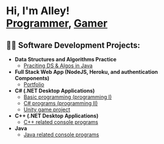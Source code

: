 <h1>Hi, I'm Alley! <br/><a href="https://github.com/AlleyCH">Programmer</a>, <a href="https://www.linkedin.com/in/alleychaggar/">Gamer</a></h1>

<h2>👨‍💻 Software Development Projects:</h2>

- <b>Data Structures and Algorithms Practice</b>
  - [Praciting DS & Algos in Java](https://github.com/AlleyCH/DataStructureAndAl)
- <b>Full Stack Web App (NodeJS, Heroku, and authentication Components)</b>
  - [Portfolio](https://github.com/AlleyCH/Portfolio)
- <b>C# (.NET Desktop Applications)</b>
  - [Basic programming (programming I)](https://github.com/AlleyCH/ProgrammingI)
  - [C# programs (programming II)](https://github.com/AlleyCH/ProgrammingII)
  - [Unity game project](https://github.com/AlleyCH/Grimrage)
- <b>C++ (.NET Desktop Applications)</b>
  - [C++ related console programs](https://github.com/AlleyCH/CPPGameDev)
- <b>Java</b>
  - [Java related console programs](https://github.com/AlleyCH/JavaCourse228)


<!--
**AlleyCH** is a ✨ _special_ ✨ repository because its `README.md` (this file) appears on your GitHub profile.

Here are some ideas to get you started:

- 🔭 I’m currently working on ...
- 🌱 I’m currently learning ...
- 👯 I’m looking to collaborate on ...
- 🤔 I’m looking for help with ...
- 💬 Ask me about ...
- 📫 How to reach me: ...
- 😄 Pronouns: ...
- ⚡ Fun fact: ...
-->

